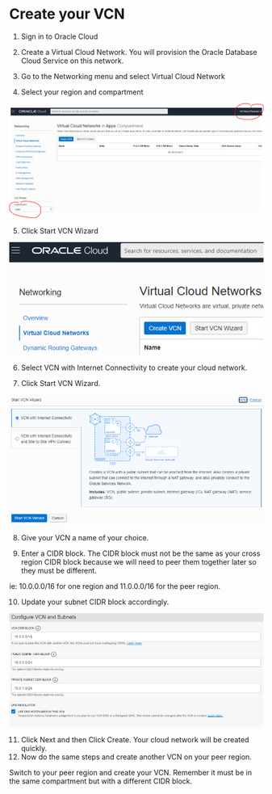 # Create your VCN

1. Sign in to Oracle Cloud

2. Create a Virtual Cloud Network.  You will provision the Oracle Database Cloud Service on this network.

3. Go to the Networking menu and select Virtual Cloud Network

4. Select your region and compartment

![select-compartment](./images/select-compartment.png)

5. Click Start VCN Wizard

![image-20210121173942686](./images/image-20210121173942686.png)


6. Select VCN with Internet Connectivity to create your cloud network.

7. Click Start VCN Wizard.  

![image-20210121180617626](./images/image-20210121180617626.png)



8. Give your VCN a name of your choice.

9. Enter a CIDR block.  The CIDR block must not be the same as your cross region CIDR block because we will need to peer them together later so they must be different.  

ie: 10.0.0.0/16 for one region and 11.0.0.0/16 for the peer region.

10. Update your subnet CIDR block accordingly.

![image-20210121181204561](./images/image-20210121181204561.png)

11. Click Next and then Click Create.  Your cloud network will be created quickly.
12. Now do the same steps and create another VCN on your peer region.  

Switch to your peer region and create your VCN.  Remember it must be in the same compartment but with a different CIDR block.
